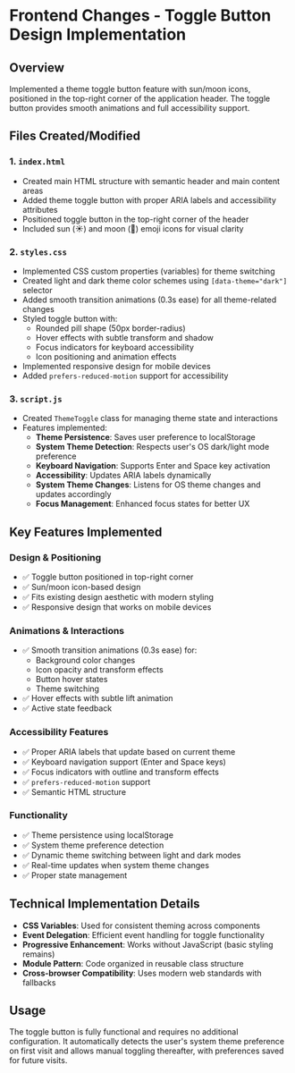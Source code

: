 # Frontend Changes - Toggle Button Design Implementation

## Overview
Implemented a theme toggle button feature with sun/moon icons, positioned in the top-right corner of the application header. The toggle button provides smooth animations and full accessibility support.

## Files Created/Modified

### 1. `index.html`
- Created main HTML structure with semantic header and main content areas
- Added theme toggle button with proper ARIA labels and accessibility attributes
- Positioned toggle button in the top-right corner of the header
- Included sun (☀️) and moon (🌙) emoji icons for visual clarity

### 2. `styles.css`
- Implemented CSS custom properties (variables) for theme switching
- Created light and dark theme color schemes using `[data-theme="dark"]` selector
- Added smooth transition animations (0.3s ease) for all theme-related changes
- Styled toggle button with:
  - Rounded pill shape (50px border-radius)
  - Hover effects with subtle transform and shadow
  - Focus indicators for keyboard accessibility
  - Icon positioning and animation effects
- Implemented responsive design for mobile devices
- Added `prefers-reduced-motion` support for accessibility

### 3. `script.js`
- Created `ThemeToggle` class for managing theme state and interactions
- Features implemented:
  - **Theme Persistence**: Saves user preference to localStorage
  - **System Theme Detection**: Respects user's OS dark/light mode preference
  - **Keyboard Navigation**: Supports Enter and Space key activation
  - **Accessibility**: Updates ARIA labels dynamically
  - **System Theme Changes**: Listens for OS theme changes and updates accordingly
  - **Focus Management**: Enhanced focus states for better UX

## Key Features Implemented

### Design & Positioning
- ✅ Toggle button positioned in top-right corner
- ✅ Sun/moon icon-based design
- ✅ Fits existing design aesthetic with modern styling
- ✅ Responsive design that works on mobile devices

### Animations & Interactions
- ✅ Smooth transition animations (0.3s ease) for:
  - Background color changes
  - Icon opacity and transform effects
  - Button hover states
  - Theme switching
- ✅ Hover effects with subtle lift animation
- ✅ Active state feedback

### Accessibility Features
- ✅ Proper ARIA labels that update based on current theme
- ✅ Keyboard navigation support (Enter and Space keys)
- ✅ Focus indicators with outline and transform effects
- ✅ `prefers-reduced-motion` support
- ✅ Semantic HTML structure

### Functionality
- ✅ Theme persistence using localStorage
- ✅ System theme preference detection
- ✅ Dynamic theme switching between light and dark modes
- ✅ Real-time updates when system theme changes
- ✅ Proper state management

## Technical Implementation Details

- **CSS Variables**: Used for consistent theming across components
- **Event Delegation**: Efficient event handling for toggle functionality
- **Progressive Enhancement**: Works without JavaScript (basic styling remains)
- **Module Pattern**: Code organized in reusable class structure
- **Cross-browser Compatibility**: Uses modern web standards with fallbacks

## Usage
The toggle button is fully functional and requires no additional configuration. It automatically detects the user's system theme preference on first visit and allows manual toggling thereafter, with preferences saved for future visits.